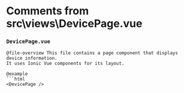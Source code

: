 # Comments from src\views\DevicePage.vue

### `DevicePage.vue`

```
@file-overview This file contains a page component that displays device information.
It uses Ionic Vue components for its layout.

@example
```html
<DevicePage />
```
```

